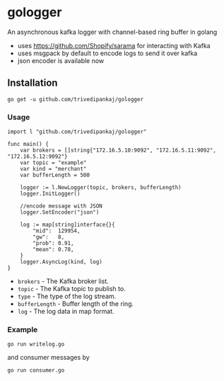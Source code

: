 # gologger
 An asynchronous kafka logger with channel-based ring buffer in golang
 * uses https://github.com/Shopify/sarama for interacting with Kafka
 * uses msgpack by default to encode logs to send it over kafka
 * json encoder is available now
## Installation

```
go get -u github.com/trivedipankaj/gologger
```

### Usage


```
import l "github.com/trivedipankaj/gologger"

func main() {
    var brokers = []string{"172.16.5.10:9092", "172.16.5.11:9092", "172.16.5.12:9092"}
    var topic = "example"
    var kind = "merchant"
    var bufferLength = 500

    logger := l.NewLogger(topic, brokers, bufferLength)
    logger.InitLogger()
    
    //encode message with JSON
    logger.SetEncoder("json")

    log := map[string]interface{}{
        "mid":  129954,
        "gw":   8,
        "prob": 0.91,
        "mean": 0.78,
    }
    logger.AsyncLog(kind, log)
}
```
* `brokers` - The Kafka broker list.
* `topic` - The Kafka topic to publish to.
* `type` - The type of the log stream.
* `bufferLength` - Buffer length of the ring.
* `log` - The log data in map format.

### Example

```
go run writelog.go 

```
and consumer messages by

```
go run consumer.go

```


